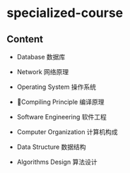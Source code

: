 # specialized-course

## Content

- Database 数据库

- Network 网络原理

- Operating System 操作系统

- Compiling Principle 编译原理

- Software Engineering 软件工程

- Computer Organization 计算机构成

- Data Structure 数据结构

- Algorithms Design 算法设计